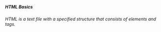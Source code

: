 <div id="topic1">
<h5>HTML Basics</h5>
<h6><p>HTML is a text file with a specified structure that consists of elements and tags.</p>
</div>
<div id="practice">
</div>
